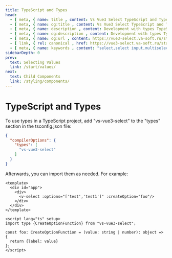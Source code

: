 ```yaml
---
title: TypeScript and Types
head:
  - [ meta, { name: title , content: Vs Vue3 Select TypeScript and Types} ]
  - [ meta, { name: og:title , content: Vs Vue3 Select TypeScript and Types} ]
  - [ meta, { name: description , content: Development with types TypeScript Vs Vue3 Select} ]
  - [ meta, { name: og:description , content: Development with types TypeScript Vs Vue3 Select} ]
  - [ meta, { name: og:url , content: https://vue3-select.va-soft.ru/start/ts/ } ]
  - [ link, { rel: canonical , href: https://vue3-select.va-soft.ru/start/ts/ } ]
  - [ meta, { name: keywords , content: "select,select input,multiselect,vue,vue3,vue3 component,vue3 select,dropdown,TypeScript"} ]
sidebarDepth: 0
prev:
  text: Selecting Values
  link: /start/values/
next:
  text: Child Components
  link: /styling/components/
---
```


# TypeScript and Types

To use types in a TypeScript project, add "vs-vue3-select" to the "types" section in the tsconfig.json file:

```json
{
  "compilerOptions": {
    "types": [
      "vs-vue3-select"
    ]
  }
}
```

Afterwards, you can import them as needed. For example:

```vue
<template>
  <div id="app">
    <div>
      <v-select :options="['test','test1']" :createOption="foo"/>
    </div>
  </div>
</template>

<script lang="ts" setup>
import type {CreateOptionFunction} from "vs-vue3-select";

const foo: CreateOptionFunction = (value: string | number): object => {
  return {label: value}
};
</script>
```